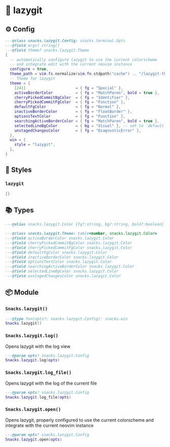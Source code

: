 # 🍿 lazygit

<!-- docgen -->

## ⚙️ Config

```lua
---@class snacks.lazygit.Config: snacks.terminal.Opts
---@field args? string[]
---@field theme? snacks.lazygit.Theme
{
  -- automatically configure lazygit to use the current colorscheme
  -- and integrate edit with the current neovim instance
  configure = true,
  theme_path = vim.fs.normalize(vim.fn.stdpath("cache") .. "/lazygit-theme.yml"),
  -- Theme for lazygit
  theme = {
    [241]                      = { fg = "Special" },
    activeBorderColor          = { fg = "MatchParen", bold = true },
    cherryPickedCommitBgColor  = { fg = "Identifier" },
    cherryPickedCommitFgColor  = { fg = "Function" },
    defaultFgColor             = { fg = "Normal" },
    inactiveBorderColor        = { fg = "FloatBorder" },
    optionsTextColor           = { fg = "Function" },
    searchingActiveBorderColor = { fg = "MatchParen", bold = true },
    selectedLineBgColor        = { bg = "Visual" }, -- set to `default` to have no background colour
    unstagedChangesColor       = { fg = "DiagnosticError" },
  },
  win = {
    style = "lazygit",
  },
}
```

## 🎨 Styles

### `lazygit`

```lua
{}
```

## 📚 Types

```lua
---@alias snacks.lazygit.Color {fg?:string, bg?:string, bold?:boolean}
```

```lua
---@class snacks.lazygit.Theme: table<number, snacks.lazygit.Color>
---@field activeBorderColor snacks.lazygit.Color
---@field cherryPickedCommitBgColor snacks.lazygit.Color
---@field cherryPickedCommitFgColor snacks.lazygit.Color
---@field defaultFgColor snacks.lazygit.Color
---@field inactiveBorderColor snacks.lazygit.Color
---@field optionsTextColor snacks.lazygit.Color
---@field searchingActiveBorderColor snacks.lazygit.Color
---@field selectedLineBgColor snacks.lazygit.Color
---@field unstagedChangesColor snacks.lazygit.Color
```

## 📦 Module

### `Snacks.lazygit()`

```lua
---@type fun(opts?: snacks.lazygit.Config): snacks.win
Snacks.lazygit()
```

### `Snacks.lazygit.log()`

Opens lazygit with the log view

```lua
---@param opts? snacks.lazygit.Config
Snacks.lazygit.log(opts)
```

### `Snacks.lazygit.log_file()`

Opens lazygit with the log of the current file

```lua
---@param opts? snacks.lazygit.Config
Snacks.lazygit.log_file(opts)
```

### `Snacks.lazygit.open()`

Opens lazygit, properly configured to use the current colorscheme
and integrate with the current neovim instance

```lua
---@param opts? snacks.lazygit.Config
Snacks.lazygit.open(opts)
```
